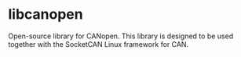 libcanopen
==========

Open-source library for CANopen. This library is designed to be used together with the SocketCAN Linux framework for CAN.